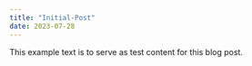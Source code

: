 ```yaml
---
title: "Initial-Post"
date: 2023-07-28
---
```

This example text is to serve as test content for this blog post. 
